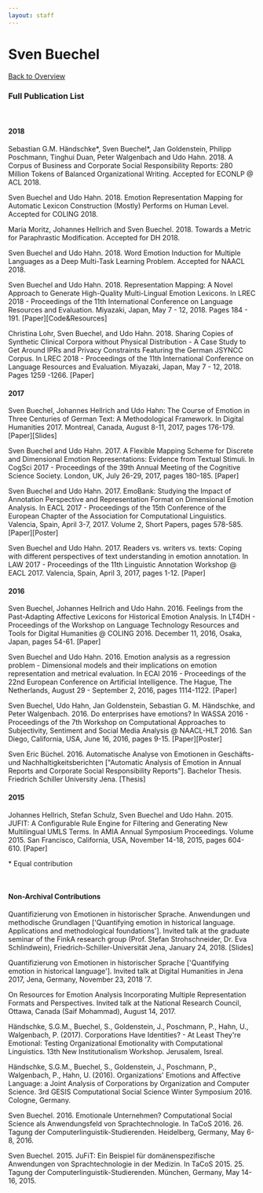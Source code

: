 ```yaml
---
layout: staff
---
```


# Sven Buechel

[Back to Overview](https://julielab.github.io/web/staff/Buechel/Sven+Buechel.html)

### Full Publication List

<br/>

#### 2018

Sebastian G.M. Händschke\*, Sven Buechel\*, Jan Goldenstein, Philipp Poschmann, Tinghui Duan, Peter Walgenbach and Udo Hahn. 2018. A Corpus of Business and Corporate Social Responsibility Reports: 280 Million Tokens of Balanced Organizational Writing. Accepted for ECONLP @ ACL 2018.

Sven Buechel and Udo Hahn. 2018. Emotion Representation Mapping for Automatic Lexicon Construction (Mostly) Performs on Human Level. Accepted for COLING 2018.

Maria Moritz, Johannes Hellrich and Sven Buechel. 2018. Towards a Metric for Paraphrastic Modification. Accepted for DH 2018.

Sven Buechel and Udo Hahn. 2018. Word Emotion Induction for Multiple Languages as a Deep Multi-Task Learning Problem. Accepted for NAACL 2018.

Sven Buechel and Udo Hahn. 2018. Representation Mapping: A Novel Approach to Generate High-Quality Multi-Lingual Emotion Lexicons. In LREC 2018 - Proceedings of the 11th International Conference on Language Resources and Evaluation. Miyazaki, Japan, May 7 - 12, 2018. Pages 184 - 191. [Paper][Code&Resources]

Christina Lohr, Sven Buechel, and Udo Hahn. 2018. Sharing Copies of Synthetic Clinical Corpora without Physical Distribution - A Case Study to Get Around IPRs and Privacy Constraints Featuring the German JSYNCC Corpus. In LREC 2018 - Proceedings of the 11th International Conference on Language Resources and Evaluation. Miyazaki, Japan, May 7 - 12, 2018. Pages 1259 -1266. [Paper]

#### 2017

Sven Buechel, Johannes Hellrich and Udo Hahn: The Course of Emotion in Three Centuries of German Text: A Methodological Framework. In Digital Humanities 2017. Montreal, Canada, August 8-11, 2017, pages 176-179. [Paper][Slides]

Sven Buechel and Udo Hahn. 2017. A Flexible Mapping Scheme for Discrete and Dimensional Emotion Representations: Evidence from Textual Stimuli. In CogSci 2017 - Proceedings of the 39th Annual Meeting of the Cognitive Science Society. London, UK, July 26-29, 2017, pages 180-185. [Paper]

Sven Buechel and Udo Hahn. 2017. EmoBank: Studying the Impact of Annotation Perspective and Representation Format on Dimensional Emotion Analysis. In EACL 2017 - Proceedings of the 15th Conference of the European Chapter of the Association for Computational Linguistics. Valencia, Spain, April 3-7, 2017. Volume 2, Short Papers, pages 578-585. [Paper][Poster]

Sven Buechel and Udo Hahn. 2017. Readers vs. writers vs. texts: Coping with different perspectives of text understanding in emotion annotation. In LAW 2017 - Proceedings of the 11th Linguistic Annotation Workshop @ EACL 2017. Valencia, Spain, April 3, 2017, pages 1-12. [Paper]

#### 2016

Sven Buechel, Johannes Hellrich and Udo Hahn. 2016. Feelings from the Past-Adapting Affective Lexicons for Historical Emotion Analysis. In LT4DH - Proceedings of the Workshop on Language Technology Resources and Tools for Digital Humanities @ COLING 2016. December 11, 2016, Osaka, Japan, pages 54-61. [Paper]

Sven Buechel and Udo Hahn. 2016. Emotion analysis as a regression problem - Dimensional models and their implications on emotion representation and metrical evaluation. In ECAI 2016 - Proceedings of the 22nd European Conference on Artificial Intelligence. The Hague, The Netherlands, August 29 - September 2, 2016, pages 1114-1122. [Paper] 

Sven Buechel, Udo Hahn, Jan Goldenstein, Sebastian G. M. Händschke, and Peter Walgenbach. 2016. Do enterprises have emotions? In WASSA 2016 - Proceedings of the 7th Workshop on Computational Approaches to Subjectivity, Sentiment and Social Media Analysis @ NAACL-HLT 2016. San Diego, California, USA, June 16, 2016, pages 9-15. [Paper][Poster] 

Sven Eric Büchel. 2016. Automatische Analyse von Emotionen in Geschäfts- und Nachhaltigkeitsberichten ["Automatic Analysis of Emotion in Annual Reports and Corporate Social Responsibility Reports"]. Bachelor Thesis. Friedrich Schiller University Jena. [Thesis]

#### 2015

Johannes Hellrich, Stefan Schulz, Sven Buechel and Udo Hahn. 2015. JUFIT: A Configurable Rule Engine for Filtering and Generating New Multilingual UMLS Terms. In AMIA Annual Symposium Proceedings. Volume 2015. San Francisco, California, USA, November 14-18, 2015, pages 604-610. [Paper]

\* Equal contribution

<br>

#### Non-Archival Contributions

Quantifizierung von Emotionen in historischer Sprache. Anwendungen und methodische Grundlagen [\'Quantifying emotion in historical language. Applications and methodological foundations\']. Invited talk at the graduate seminar of the FinkA research group (Prof. Stefan Strohschneider, Dr. Eva Schlindwein), Friedrich-Schiller-Universität Jena, January 24, 2018. [Slides]

Quantifizierung von Emotionen in historischer Sprache [\'Quantifying emotion in historical language\']. Invited talk at Digital Humanities in Jena 2017, Jena, Germany, November 23, 2018 '7.

On Resources for Emotion Analysis Incorporating Multiple Representation Formats and Perspectives. Invited talk at the National Research Council, Ottawa, Canada (Saif Mohammad), August 14, 2017.

Händschke, S.G.M., Buechel, S., Goldenstein, J., Poschmann, P., Hahn, U., Walgenbach, P. (2017). Corporations Have Identities? - At Least They're Emotional: Testing Organizational Emotionality with Computational Linguistics. 13th New Institutionalism Workshop. Jerusalem, Isreal.

Händschke, S.G.M., Buechel, S., Goldenstein, J., Poschmann, P., Walgenbach, P., Hahn, U. (2016). Organizations' Emotions and Affective Language: a Joint Analysis of Corporations by Organization and Computer Science. 3rd GESIS Computational Social Science Winter Symposium 2016. Cologne, Germany.

Sven Buechel. 2016. Emotionale Unternehmen? Computational Social Science als Anwendungsfeld von Sprachtechnologie. In TaCoS 2016. 26. Tagung der Computerlinguistik-Studierenden. Heidelberg, Germany, May 6-8, 2016.

Sven Buechel. 2015. JuFiT: Ein Beispiel für domänenspezifische Anwendungen von Sprachtechnologie in der Medizin. In TaCoS 2015. 25. Tagung der Computerlinguistik-Studierenden. München, Germany, May 14-16, 2015.

